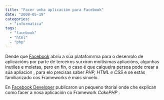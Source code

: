 ```yaml
---
title: "Facer unha aplicación para Facebook"
date: "2008-05-19"
categories: 
  - "informatica"
tags: 
  - "facebook"
  - "html"
  - "php"
---
```


Dende que [Facebook](http://www.facebook.com/) abríu a súa platafomrma para o desenrolo de aplicacións por parte de terceiros surxiron moitisimas apliacións, algunhas inutiles e moletas, pero en fin, o caso é que calqueira persoa pode crear a súa apliacion , para elo precisas saber _PHP, HTML e CSS_ e se estás familiarizado cos Frameworks é mais sinxelo.

En [Facebook Developer](http://facebook-developer.net/2007/10/18/building-your-first-facebook-application-with-cakephp/) publicaron un pequeno titorial onde che explican como facer a nosa aplicación co Framework _CakePHP_ .
